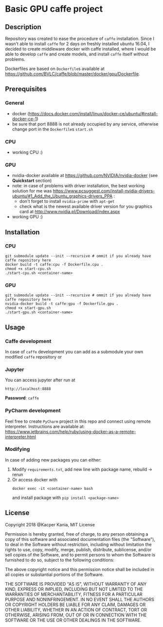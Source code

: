 # Basic GPU caffe project

## Description

Repository was created to ease the procedure of `caffe` installation.  Since I wasn't able to install `caffe` for 2 days on freshly installed ubuntu 16.04, I decided to create middleware docker with caffe installed, where I would be able to develop `caffe` and create models, and install `caffe` itself without problems.

Dockerfiles are based on `Dockerfile`s available at https://github.com/BVLC/caffe/blob/master/docker/gpu/Dockerfile. 

## Prerequisites
### General

- docker (https://docs.docker.com/install/linux/docker-ce/ubuntu/#install-docker-ce-1)
- be sure that port 8888 is not already occupied by any service, otherwise change port in the `Dockerfile`s `start.sh`
### CPU
- working CPU :)

### GPU
- nvidia-docker available at https://github.com/NVIDIA/nvidia-docker (see **Quickstart** section)
- note: in case of problems with driver installation, the best working solution for me was  https://www.pcsuggest.com/install-nvidia-drivers-ubuntu/#1_Add_the_Ubuntu_graphics-drivers_PPA :
    - don't forget to install `nvidia-prime` with `apt-get`
    - check what is the newest available driver version for you graphics card at http://www.nvidia.pl/Download/index.aspx
- working GPU :) 

## Installation

### CPU
```
git submodule update --init --recursive # ommit if you already have caffe repository here
docker build -t caffe:cpu -f Dockerfile.cpu . 
chmod +x start-cpu.sh
./start-cpu.sh <container-name>
```

### GPU
```
git submodule update --init --recursive # ommit if you already have caffe repository here
nvidia-docker build -t caffe:gpu -f Dockerfile.gpu . 
chmod +x start-gpu.sh
./start-gpu.sh <container-name>
```

## Usage

### Caffe development

In case of `caffe` development you can add as a submodule your own modified `caffe` repository or 

### Jupyter
You can access jupyter after run at
```
http://localhost:8888
```
**Password**: `caffe`

### PyCharm development
Feel free to create `PyCharm` project in this repo and connect using remote interpreter. Instructions are available at: https://www.jetbrains.com/help/ruby/using-docker-as-a-remote-interpreter.html

### Modifying
In case of adding new packages you can either:

1. Modify `requirements.txt`, add new line with package name, rebuild -> rerun
2. Or access docker with
    ```
    docker exec -it <container-name> bash
    ```
    and install package with `pip install <package-name>`

## License
Copyright 2018 @Kacper Kania, MIT License

Permission is hereby granted, free of charge, to any person obtaining a copy of this software and associated documentation files (the "Software"), to deal in the Software without restriction, including without limitation the rights to use, copy, modify, merge, publish, distribute, sublicense, and/or sell copies of the Software, and to permit persons to whom the Software is furnished to do so, subject to the following conditions:

The above copyright notice and this permission notice shall be included in all copies or substantial portions of the Software.

THE SOFTWARE IS PROVIDED "AS IS", WITHOUT WARRANTY OF ANY KIND, EXPRESS OR IMPLIED, INCLUDING BUT NOT LIMITED TO THE WARRANTIES OF MERCHANTABILITY, FITNESS FOR A PARTICULAR PURPOSE AND NONINFRINGEMENT. IN NO EVENT SHALL THE AUTHORS OR COPYRIGHT HOLDERS BE LIABLE FOR ANY CLAIM, DAMAGES OR OTHER LIABILITY, WHETHER IN AN ACTION OF CONTRACT, TORT OR OTHERWISE, ARISING FROM, OUT OF OR IN CONNECTION WITH THE SOFTWARE OR THE USE OR OTHER DEALINGS IN THE SOFTWARE.


